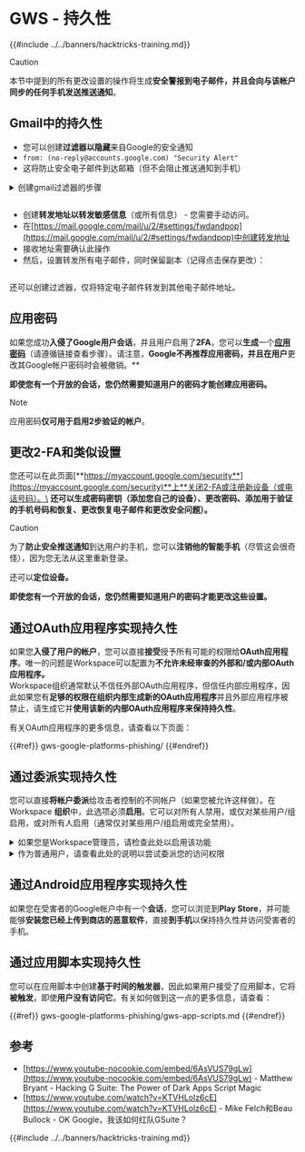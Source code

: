 # GWS - 持久性

{{#include ../../banners/hacktricks-training.md}}

> [!CAUTION]
> 本节中提到的所有更改设置的操作将生成**安全警报到电子邮件，并且会向与该帐户同步的任何手机发送推送通知**。

## **Gmail中的持久性**

- 您可以创建**过滤器以隐藏**来自Google的安全通知
- `from: (no-reply@accounts.google.com) "Security Alert"`
- 这将防止安全电子邮件到达邮箱（但不会阻止推送通知到手机）

<details>

<summary>创建gmail过滤器的步骤</summary>

（来自[**这里**](https://support.google.com/mail/answer/6579)的说明）

1. 打开[Gmail](https://mail.google.com/)。
2. 在顶部的搜索框中，点击显示搜索选项 ![photos tune](https://lh3.googleusercontent.com/cD6YR_YvqXqNKxrWn2NAWkV6tjJtg8vfvqijKT1_9zVCrl2sAx9jROKhLqiHo2ZDYTE=w36) 。
3. 输入您的搜索条件。如果您想检查搜索是否正确，请点击**搜索**查看显示的电子邮件。
4. 在搜索窗口的底部，点击**创建过滤器**。
5. 选择您希望过滤器执行的操作。
6. 点击**创建过滤器**。

在[https://mail.google.com/mail/u/0/#settings/filters](https://mail.google.com/mail/u/0/#settings/filters)中检查您当前的过滤器（以删除它们）

</details>

<figure><img src="../../images/image (331).png" alt=""><figcaption></figcaption></figure>

- 创建**转发地址以转发敏感信息**（或所有信息） - 您需要手动访问。
- 在[https://mail.google.com/mail/u/2/#settings/fwdandpop](https://mail.google.com/mail/u/2/#settings/fwdandpop)中创建转发地址
- 接收地址需要确认此操作
- 然后，设置转发所有电子邮件，同时保留副本（记得点击保存更改）：

<figure><img src="../../images/image (332).png" alt=""><figcaption></figcaption></figure>

还可以创建过滤器，仅将特定电子邮件转发到其他电子邮件地址。

## 应用密码

如果您成功**入侵了Google用户会话**，并且用户启用了**2FA**，您可以**生成**一个[**应用密码**](https://support.google.com/accounts/answer/185833?hl=en)（请遵循链接查看步骤）。请注意，**Google不再推荐应用密码，并且在用户**更改其Google帐户密码时会被撤销。**

**即使您有一个开放的会话，您仍然需要知道用户的密码才能创建应用密码。**

> [!NOTE]
> 应用密码**仅可用于启用2步验证的帐户**。

## 更改2-FA和类似设置

您还可以在此页面[**https://myaccount.google.com/security**](https://myaccount.google.com/security)**上**关闭2-FA或注册新设备（或电话号码）。\
**还可以生成密码密钥（添加您自己的设备）、更改密码、添加用于验证的手机号码和恢复、更改恢复电子邮件和更改安全问题）。**

> [!CAUTION]
> 为了**防止安全推送通知**到达用户的手机，您可以**注销他的智能手机**（尽管这会很奇怪），因为您无法从这里重新登录。
>
> 还可以**定位设备。**

**即使您有一个开放的会话，您仍然需要知道用户的密码才能更改这些设置。**

## 通过OAuth应用程序实现持久性

如果您**入侵了用户的帐户**，您可以直接**接受**授予所有可能的权限给**OAuth应用程序**。唯一的问题是Workspace可以配置为**不允许未经审查的外部和/或内部OAuth应用程序。**\
Workspace组织通常默认不信任外部OAuth应用程序，但信任内部应用程序，因此如果您有**足够的权限在组织内部生成新的OAuth应用程序**并且外部应用程序被禁止，请生成它并**使用该新的内部OAuth应用程序来保持持久性**。

有关OAuth应用程序的更多信息，请查看以下页面：

{{#ref}}
gws-google-platforms-phishing/
{{#endref}}

## 通过委派实现持久性

您可以直接**将帐户委派**给攻击者控制的不同帐户（如果您被允许这样做）。在Workspace **组织**中，此选项必须**启用**。它可以对所有人禁用，或仅对某些用户/组启用，或对所有人启用（通常仅对某些用户/组启用或完全禁用）。

<details>

<summary>如果您是Workspace管理员，请检查此处以启用该功能</summary>

（信息[复制自文档](https://support.google.com/a/answer/7223765)）

作为您组织的管理员（例如，您的工作或学校），您可以控制用户是否可以委派对其Gmail帐户的访问。您可以让每个人都有委派其帐户的选项。或者，仅允许某些部门的人设置委派。例如，您可以：

- 将行政助理添加为您Gmail帐户的委派，以便他们可以代表您阅读和发送电子邮件。
- 将一个组（例如您的销售部门）添加到Groups中作为委派，以便每个人都可以访问一个Gmail帐户。

用户只能将访问权限委派给同一组织中的其他用户，而不管他们的域或组织单位。

#### 委派限制和限制

- **允许用户将其邮箱访问权限授予Google组**选项：要使用此选项，必须为被委派帐户的OU和每个组成员的OU启用此选项。属于没有启用此选项的OU的组成员无法访问被委派的帐户。
- 在典型使用情况下，40个委派用户可以同时访问一个Gmail帐户。一个或多个委派的超出平均使用可能会减少此数字。
- 经常访问Gmail的自动化过程也可能减少可以同时访问帐户的委派数量。这些过程包括频繁访问Gmail的API或浏览器扩展。
- 单个Gmail帐户支持最多1,000个唯一委派。Groups中的一个组算作一个委派，计入限制。
- 委派不会增加Gmail帐户的限制。具有委派用户的Gmail帐户具有标准的Gmail帐户限制和政策。有关详细信息，请访问[ Gmail限制和政策](https://support.google.com/a/topic/28609)。

#### 第1步：为您的用户启用Gmail委派

**在开始之前：**要将设置应用于某些用户，请将其帐户放入[组织单位](https://support.google.com/a/topic/1227584)。

1. [登录](https://admin.google.com/)到您的[Google管理员控制台](https://support.google.com/a/answer/182076)。

使用_管理员帐户_登录，而不是您当前的帐户CarlosPolop@gmail.com

2. 在管理员控制台中，转到菜单 ![](https://storage.googleapis.com/support-kms-prod/JxKYG9DqcsormHflJJ8Z8bHuyVI5YheC0lAp)![然后](https://storage.googleapis.com/support-kms-prod/Th2Tx0uwPMOhsMPn7nRXMUo3vs6J0pto2DTn)![](https://storage.googleapis.com/support-kms-prod/ocGtUSENh4QebLpvZcmLcNRZyaTBcolMRSyl) **应用**![然后](https://storage.googleapis.com/support-kms-prod/Th2Tx0uwPMOhsMPn7nRXMUo3vs6J0pto2DTn)**Google Workspace**![然后](https://storage.googleapis.com/support-kms-prod/Th2Tx0uwPMOhsMPn7nRXMUo3vs6J0pto2DTn)**Gmail**![然后](https://storage.googleapis.com/support-kms-prod/Th2Tx0uwPMOhsMPn7nRXMUo3vs6J0pto2DTn)**用户设置**。
3. 要将设置应用于所有人，请保留选定的顶级组织单位。否则，选择一个子[组织单位](https://support.google.com/a/topic/1227584)。
4. 点击**邮件委派**。
5. 勾选**允许用户将其邮箱访问权限委派给域内的其他用户**框。
6. （可选）要让用户指定在其帐户发送的委派消息中包含哪些发件人信息，请勾选**允许用户自定义此设置**框。
7. 选择一个选项，以确定委派发送的消息中包含的默认发件人信息：
- **显示帐户所有者和发送电子邮件的委派**—消息包括Gmail帐户所有者和委派的电子邮件地址。
- **仅显示帐户所有者**—消息仅包括Gmail帐户所有者的电子邮件地址。委派的电子邮件地址不包括在内。
8. （可选）要让用户将Groups中的一个组添加为委派，请勾选**允许用户将其邮箱访问权限授予Google组**框。
9. 点击**保存**。如果您配置了子组织单位，您可能能够**继承**或**覆盖**父组织单位的设置。
10. （可选）要为其他组织单位启用Gmail委派，请重复步骤3-9。

更改可能需要最多24小时，但通常会更快生效。[了解更多](https://support.google.com/a/answer/7514107)

#### 第2步：让用户为其帐户设置委派

启用委派后，您的用户可以转到其Gmail设置以分配委派。委派可以代表用户阅读、发送和接收消息。

有关详细信息，请引导用户查看[委派和协作电子邮件](https://support.google.com/a/users/answer/138350)。

</details>

<details>

<summary>作为普通用户，请查看此处的说明以尝试委派您的访问权限</summary>

（信息复制[**自文档**](https://support.google.com/mail/answer/138350)）

您最多可以添加10个委派。

如果您通过工作、学校或其他组织使用Gmail：

- 您可以在组织内添加最多1000个委派。
- 在典型使用情况下，40个委派可以同时访问一个Gmail帐户。
- 如果您使用自动化过程，例如API或浏览器扩展，少数委派可以同时访问一个Gmail帐户。

1. 在计算机上，打开[Gmail](https://mail.google.com/)。您无法从Gmail应用程序添加委派。
2. 在右上角，点击设置 ![Settings](https://lh3.googleusercontent.com/p3J-ZSPOLtuBBR_ofWTFDfdgAYQgi8mR5c76ie8XQ2wjegk7-yyU5zdRVHKybQgUlQ=w36-h36) ![然后](https://lh3.googleusercontent.com/3_l97rr0GvhSP2XV5OoCkV2ZDTIisAOczrSdzNCBxhIKWrjXjHucxNwocghoUa39gw=w36-h36) **查看所有设置**。
3. 点击**帐户和导入**或**帐户**选项卡。
4. 在“授予对您的帐户的访问权限”部分，点击**添加另一个帐户**。如果您通过工作或学校使用Gmail，您的组织可能会限制电子邮件委派。如果您没有看到此设置，请联系您的管理员。
- 如果您没有看到授予对您的帐户的访问权限，则表示它被限制。
5. 输入您要添加的人的电子邮件地址。如果您通过工作、学校或其他组织使用Gmail，并且您的管理员允许，您可以输入一个组的电子邮件地址。该组必须与您的组织具有相同的域。组的外部成员被拒绝委派访问。\
\
**重要：**如果您委派的帐户是新帐户或密码已重置，管理员必须关闭首次登录时更改密码的要求。

- [了解管理员如何创建用户](https://support.google.com/a/answer/33310)。
- [了解管理员如何重置密码](https://support.google.com/a/answer/33319)。

6. 点击**下一步** ![然后](https://lh3.googleusercontent.com/QbWcYKta5vh_4-OgUeFmK-JOB0YgLLoGh69P478nE6mKdfpWQniiBabjF7FVoCVXI0g=h36) **发送电子邮件以授予访问权限**。

您添加的人将收到一封电子邮件，要求他们确认。邀请在一周后过期。

如果您添加了一个组，所有组成员将成为委派，而无需确认。

注意：委派生效可能需要最多24小时。

</details>

## 通过Android应用程序实现持久性

如果您在受害者的Google帐户中有一个**会话**，您可以浏览到**Play Store**，并可能能够**安装您已经上传到商店的恶意软件**，直接**到手机**以保持持久性并访问受害者的手机。

## **通过**应用脚本实现持久性

您可以在应用脚本中创建**基于时间的触发器**，因此如果用户接受了应用脚本，它将**被触发**，即使**用户没有访问它**。有关如何做到这一点的更多信息，请查看：

{{#ref}}
gws-google-platforms-phishing/gws-app-scripts.md
{{#endref}}

## 参考

- [https://www.youtube-nocookie.com/embed/6AsVUS79gLw](https://www.youtube-nocookie.com/embed/6AsVUS79gLw) - Matthew Bryant - Hacking G Suite: The Power of Dark Apps Script Magic
- [https://www.youtube.com/watch?v=KTVHLolz6cE](https://www.youtube.com/watch?v=KTVHLolz6cE) - Mike Felch和Beau Bullock - OK Google，我该如何红队GSuite？

{{#include ../../banners/hacktricks-training.md}}
